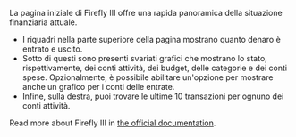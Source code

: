 La pagina iniziale di Firefly III offre una rapida panoramica della situazione finanziaria attuale.

* I riquadri nella parte superiore della pagina mostrano quanto denaro è entrato e uscito.
* Sotto di questi sono presenti svariati grafici che mostrano lo stato, rispettivamente, dei conti attività, dei budget, delle categorie e dei conti spese. Opzionalmente, è possibile abilitare un'opzione per mostrare anche un grafico per i conti delle entrate.
* Infine, sulla destra, puoi trovare le ultime 10 transazioni per ognuno dei conti attività.

Read more about Firefly III in [the official documentation](https://firefly-iii.readthedocs.io/en/latest/).